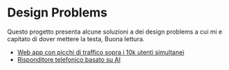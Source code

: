 # Design Problems

Questo progetto presenta alcune soluzioni a dei design problems a cui mi e capitato di dover mettere la testa, Buona lettura.

- [Web app con picchi di traffico sopra i 10k utenti simultanei](problems/DP001.md)
- [Risponditore telefonico basato su AI](problems/DP002.md)

